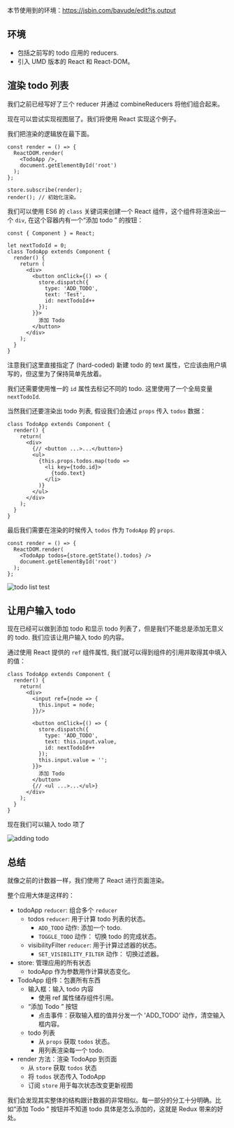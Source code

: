 本节使用到的环境：https://jsbin.com/bavude/edit?js,output

## 环境
- 包括之前写的 todo 应用的 reducers.
- 引入 UMD 版本的 React 和 React-DOM。

## 渲染 todo 列表
我们之前已经写好了三个 reducer 并通过 combineReducers 将他们组合起来。

现在可以尝试实现视图层了。我们将使用 React 实现这个例子。

我们把渲染的逻辑放在最下面。
```
const render = () => {
  ReactDOM.render(
    <TodoApp />,
    document.getElementById('root')
  );
};

store.subscribe(render);
render(); // 初始化渲染。
```

我们可以使用 ES6 的 `class` 关键词来创建一个 React 组件，这个组件将渲染出一个 `div`, 在这个容器内有一个“添加 todo ” 的按钮：
```
const { Component } = React;

let nextTodoId = 0;
class TodoApp extends Component {
  render() {
    return (
      <div>
        <button onClick={() => {
          store.dispatch({
            type: 'ADD_TODO',
            text: 'Test',
            id: nextTodoId++
          });
        }}>
          添加 Todo
        </button>
      </div>
    );
  }
}
```
注意我们这里直接指定了 (hard-coded) 新建 todo 的 text 属性，它应该由用户填写的，但这里为了保持简单先放着。

我们还需要使用惟一的 `id` 属性去标记不同的 todo. 这里使用了一个全局变量 `nextTodoId`.

当然我们还要渲染出 todo 列表, 假设我们会通过 `props` 传入 `todos` 数据：
```
class TodoApp extends Component {
  render() {
    return(
      <div>
        {// <button ...>...</button>}
        <ul>
          {this.props.todos.map(todo =>
            <li key={todo.id}>
              {todo.text}
            </li>
          )}
        </ul>
      </div>
    );
  }
}
```
最后我们需要在渲染的时候传入 `todos` 作为 `TodoApp` 的 `props`.
```
const render = () => {
  ReactDOM.render(
    <TodoApp todos={store.getState().todos} />
    document.getElementById('root')
  );
};
```

![todo list test]()

## 让用户输入 todo
现在已经可以做到添加 todo 和显示 todo 列表了，但是我们不能总是添加无意义的 todo. 我们应该让用户输入 todo 的内容。

通过使用 React 提供的 `ref` 组件属性, 我们就可以得到组件的引用并取得其中填入的值：
```
class TodoApp extends Component {
  render() {
    return(
      <div>
        <input ref={node => {
          this.input = node;
        }}/>

        <button onClick={() => {
          store.dispatch({
            type: 'ADD_TODO',
            text: this.input.value,
            id: nextTodoId++
          });
          this.input.value = '';
        }}>
          添加 Todo
        </button>
        {// <ul ...>...</ul>}
      </div>
    );
  }
}
```
现在我们可以输入 todo 项了

![adding todo]()

## 总结
就像之前的计数器一样，我们使用了 React 进行页面渲染。

整个应用大体是这样的：
- todoApp `reducer`: 组合多个 `reducer`
  - todos `reducer`: 用于计算 todo 列表的状态。
    - `ADD_TODO` 动作: 添加一个 todo.
    - `TOGGLE_TODO` 动作： 切换 todo 的完成状态。
  - visibilityFilter `reducer`: 用于计算过滤器的状态。
    - `SET_VISIBILITY_FILTER` 动作： 切换过滤器。
- store: 管理应用的所有状态
  - todoApp 作为参数用作计算状态变化。
- TodoApp 组件：包裹所有东西
  - 输入框：输入 todo 内容
    - 使用 ref 属性储存组件引用。
  - “添加 Todo ” 按钮
    - 点击事件：获取输入框的值并分发一个 'ADD_TODO' 动作，清空输入框内容。
  - todo 列表
    - 从 `props` 获取 `todos` 状态。
    - 用列表渲染每一个 todo.
- render 方法：渲染 TodoApp 到页面
  - 从 `store` 获取 `todos` 状态
  - 将 `todos` 状态传入 TodoApp
  - 订阅 `store` 用于每次状态改变更新视图

我们会发现其实整体的结构跟计数器的非常相似。每一部分的分工十分明确。比如“添加 Todo ” 按钮并不知道 todo 具体是怎么添加的，这就是 Redux 带来的好处。

